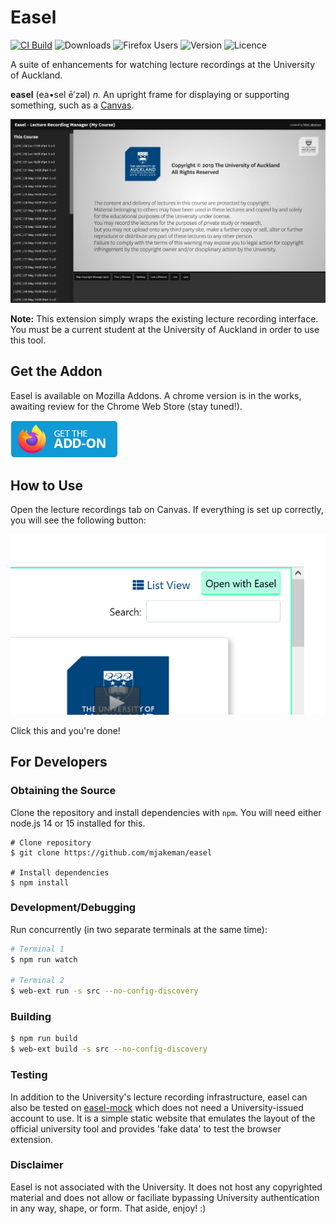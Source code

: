 # Easel
[![CI Build](https://github.com/mjakeman/easel/actions/workflows/node.js.yml/badge.svg)](https://github.com/mjakeman/easel/actions/workflows/node.js.yml)
![Downloads](https://img.shields.io/github/downloads/mjakeman/easel/total)
![Firefox Users](https://img.shields.io/amo/users/easel-uoa?label=firefox%20users)
![Version](https://img.shields.io/github/manifest-json/v/mjakeman/easel?filename=src%2Fmanifest.json)
![Licence](https://img.shields.io/github/license/mjakeman/easel)


A suite of enhancements for watching lecture recordings at the University of Auckland.

**easel** (ea•sel ē′zəl)
*n.* An upright frame for displaying or supporting something, such as a [Canvas](https://canvas.auckland.ac.nz/).

![Screenshot](img/screenshot.png)

**Note:** This extension simply wraps the existing lecture recording interface. You must be a current student at the University of Auckland in order to use this tool.

## Get the Addon
Easel is available on Mozilla Addons. A chrome version is in the works, awaiting review for the Chrome Web Store (stay tuned!).

<a href="https://addons.mozilla.org/en-GB/firefox/addon/easel-uoa/" target="_blank">
  <img src="img/fx-addon.png" />
</a>

## How to Use
Open the lecture recordings tab on Canvas. If everything is set up correctly, you will see the following button:

![Open in Easel Button](img/screenshot2.png)

Click this and you're done! 

## For Developers
### Obtaining the Source
Clone the repository and install dependencies with `npm`. You will need either node.js 14 or 15 installed for this.

```
# Clone repository
$ git clone https://github.com/mjakeman/easel

# Install dependencies
$ npm install
```

### Development/Debugging
Run concurrently (in two separate terminals at the same time):
```sh
# Terminal 1
$ npm run watch

# Terminal 2
$ web-ext run -s src --no-config-discovery
```

### Building
```sh
$ npm run build
$ web-ext build -s src --no-config-discovery
```

### Testing
In addition to the University's lecture recording infrastructure, easel can also be tested on [easel-mock](https://www.mattjakeman.com/easel/easel-uoa-mock/) which does not need a University-issued account to use. It is a simple static website that emulates the layout of the official university tool and provides 'fake data' to test the browser extension.

### Disclaimer
Easel is not associated with the University. It does not host any copyrighted material and does not allow or faciliate bypassing University authentication in any way, shape, or form. That aside, enjoy! :)

